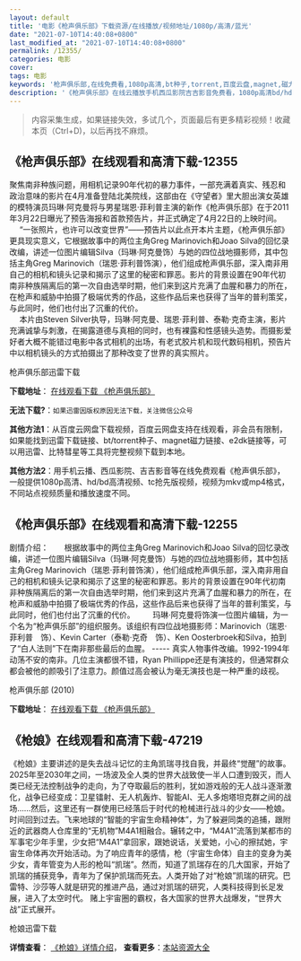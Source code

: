 ```yaml
---
layout: default
title: '电影《枪声俱乐部》下载资源/在线播放/视频地址/1080p/高清/蓝光'
date: "2021-07-10T14:40:08+0800"
last_modified_at: "2021-07-10T14:40:08+0800"
permalink: /12355/
categories: 电影
cover:
tags: 电影
keywords: '枪声俱乐部,在线免费看,1080p高清,bt种子,torrent,百度云盘,magnet,磁力链,迅雷下载资源'
description: '《枪声俱乐部》在线云播放手机西瓜影院吉吉影音免费看，1080p高清bd/hd未删减完整版和tc抢先枪版，mkv/mp4格式，附带bt/torrent种子、magnet/磁力链、百度云盘、网盘资源迅雷下载链接'
---
```


>内容采集生成，如果链接失效，多试几个，页面最后有更多精彩视频！收藏本页（Ctrl+D)，以后再找不麻烦。


## 《枪声俱乐部》在线观看和高清下载-12355

聚焦南非种族问题，用相机记录90年代初的暴力事件，一部充满着真实、残忍和政治意味的影片在4月准备登陆北美院线，这部由在《守望者》里大胆出演女英雄的模特演员玛琳·阿克曼将与男星瑞恩&middot;菲利普主演的新作《枪声俱乐部》在于2011年3月22日曝光了预告海报和首款预告片，并正式确定了4月22日的上映时间。<br />　 “一张照片，也许可以改变世界”——预告片以此点开本片主题，《枪声俱乐部》更具现实意义，它根据故事中的两位主角Greg Marinovich和Joao Silva的回忆录改编，讲述一位图片编辑Silva（玛琳&middot;阿克曼饰）与她的四位战地摄影师，其中包括主角Greg Marinovich（瑞恩&middot;菲利普饰演），他们组成枪声俱乐部，深入南非用自己的相机和镜头记录和揭示了这里的秘密和罪恶。影片的背景设置在90年代初南非种族隔离后的第一次自由选举时期，他们来到这片充满了血腥和暴力的所在，在枪声和威胁中拍摄了极端优秀的作品，这些作品后来也获得了当年的普利策奖，与此同时，他们也付出了沉重的代价。<br />　 本片由Steven Silver执导，玛琳&middot;阿克曼、瑞恩&middot;菲利普、泰勒&middot;克奇主演，影片充满诚挚与刺激，在揭露道德与真相的同时，也有裸露和性感镜头造势。而摄影爱好者大概不能错过电影中各式相机的出场，有老式胶片机和现代数码相机，预告片中以相机镜头的方式拍摄出了那种改变了世界的真实照片。


枪声俱乐部迅雷下载

**下载地址**： [在线观看下载 《枪声俱乐部》](https://www.993dy.com//vod-detail-id-15012.html) 


**无法下载?**：`如果迅雷因版权原因无法下载，关注微信公众号 `

**其他方法1**：从百度云网盘下载视频，百度云网盘支持在线观看，非会员有限制，如果能找到迅雷下载链接、bt/torrent种子、magnet磁力链接、e2dk链接等，可以用迅雷、比特彗星等工具将完整视频下载到本地。

**其他方法2**：用手机云播、西瓜影院、吉吉影音等在线免费观看《枪声俱乐部》，一般提供1080p高清、hd/bd高清视频、tc抢先版视频，视频为mkv或mp4格式，不同站点视频质量和播放速度不同。


## 《枪声俱乐部》在线观看和高清下载-12255

剧情介绍：　　根据故事中的两位主角Greg Marinovich和Joao Silva的回忆录改编，讲述一位图片编辑Silva（玛琳·阿克曼饰）与她的四位战地摄影师，其中包括主角Greg Marinovich（瑞恩·菲利普饰演），他们组成枪声俱乐部，深入南非用自己的相机和镜头记录和揭示了这里的秘密和罪恶。影片的背景设置在90年代初南非种族隔离后的第一次自由选举时期，他们来到这片充满了血腥和暴力的所在，在枪声和威胁中拍摄了极端优秀的作品，这些作品后来也获得了当年的普利策奖，与此同时，他们也付出了沉重的代价。 　　玛琳·阿克曼将饰演一位图片编辑，为一个名为“枪声俱乐部”的组织服务。该组织有四位战地摄影师：Marinovich（瑞恩·菲利普　饰）、Kevin Carter（泰勒·克奇　饰）、Ken Oosterbroek和Silva，拍到了“白人法则”下在南非那些最后的血腥。 ----- 真实人物事件改编。1992-1994年动荡不安的南非。几位主演都很不错，Ryan Phillippe还是有演技的，但通常群众都会被他的颜吸引了注意力。颜值过高会被认为毫无演技也是一种严重的歧视。


枪声俱乐部 (2010)

**下载地址**： [在线观看下载 《枪声俱乐部》](https://www.btbtdy.me/btdy/dy7105.html) 


## 《枪娘》在线观看和高清下载-47219

《枪娘》主要讲述的是失去战斗记忆的主角凯瑞寻找自我，并最终“觉醒”的故事。2025年至2030年之间，一场波及全人类的世界大战致使一半人口遭到毁灭，而人类已经无法控制战争的走向，为了夺取最后的胜利，犹如游戏般的无人战斗逐渐激化，战争已经变成：卫星镭射、无人机轰炸、智能AI、无人多炮塔坦克群之间的战场……然后，这里还有一群使用已经落后于时代的枪械进行战斗的少女——枪娘。时间回到过去。飞来地球的“智能的宇宙生命精神体”，为了躲避同类的追捕，跟附近的武器商人仓库里的“无机物”M4A1相融合。辗转之中，“M4A1”流落到某都市的军事宅少年手里，少女把“M4A1”拿回家，跟她说话，关爱她，小心的擦拭她，宇宙生命体再次开始活动。为了响应青年的感情，枪（宇宙生命体）自主的变身为美少女，青年管变为人形的枪叫“凯瑞”。然而，知道了凯瑞存在的几大国家，开始了凯瑞的捕获竞争，青年为了保护凯瑞而死去。人类开始了对“枪娘”凯瑞的研究。巴雷特、沙莎等人就是研究的推进产品，通过对凯瑞的研究，人类科技得到长足发展，进入了太空时代。 赌上宇宙圈的霸权，各大国家的世界大战爆发，“世界大战”正式展开。


枪娘迅雷下载

**详情查看**： [《枪娘》详情介绍](/movie/47219/)， **查看更多**：[本站资源大全](/movie/t/all/)

